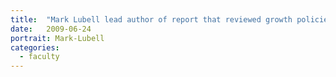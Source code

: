 ```yaml
---
title:  "Mark Lubell lead author of report that reviewed growth policies--Davis received a score of 30 out of 50 on the study’s “sustainability index”"
date:   2009-06-24
portrait: Mark-Lubell
categories:
  - faculty
---
```

